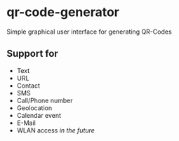 # qr-code-generator

Simple graphical user interface for generating QR-Codes

## Support for

* Text
* URL
* Contact
* SMS
* Call/Phone number
* Geolocation
* Calendar event
* E-Mail
* WLAN access *in the future*
